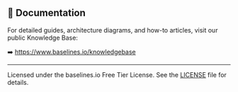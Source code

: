 ## 📖 Documentation

For detailed guides, architecture diagrams, and how-to articles, visit our public Knowledge Base:

➡️  https://www.baselines.io/knowledgebase

---

Licensed under the baselines.io Free Tier License. See the [LICENSE](LICENSE) file for details.
